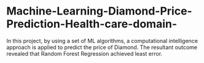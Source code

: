 # Machine-Learning-Diamond-Price-Prediction-Health-care-domain-
In this project, by using a set of ML algorithms, a computational intelligence approach is applied to predict  the price of Diamond. The resultant outcome revealed that Random Forest Regression achieved least  error.
